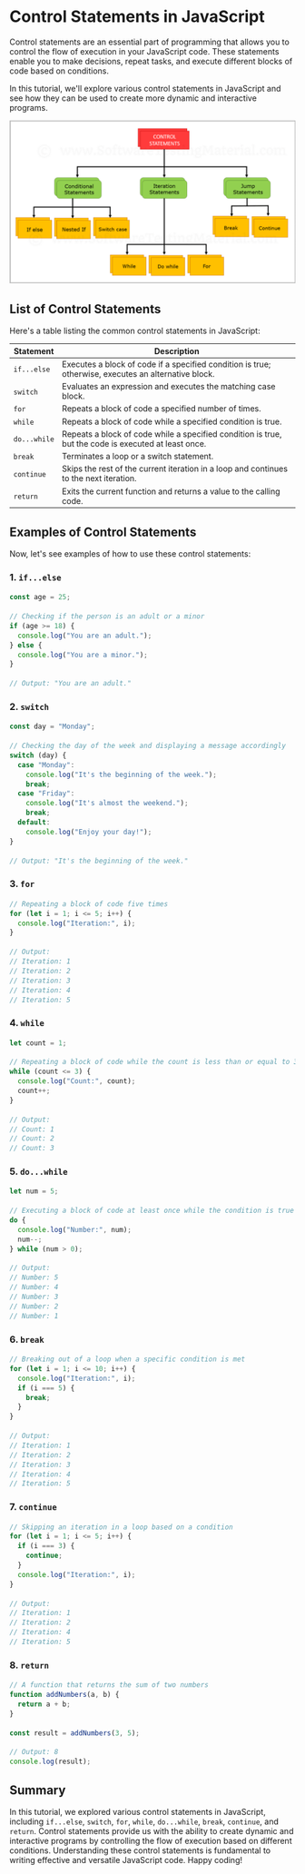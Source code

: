 # Control Statements in JavaScript

Control statements are an essential part of programming that allows you to control the flow of execution in your JavaScript code. These statements enable you to make decisions, repeat tasks, and execute different blocks of code based on conditions. 

In this tutorial, we'll explore various control statements in JavaScript and see how they can be used to create more dynamic and interactive programs.

![Data Types](../Assets/JS/constol%20Statements.png)
## List of Control Statements

Here's a table listing the common control statements in JavaScript:

| Statement                 | Description                                                                                     |
| ------------------------- | ----------------------------------------------------------------------------------------------- |
| `if...else`               | Executes a block of code if a specified condition is true; otherwise, executes an alternative block.  |
| `switch`                  | Evaluates an expression and executes the matching case block.                                 |
| `for`                     | Repeats a block of code a specified number of times.                                           |
| `while`                   | Repeats a block of code while a specified condition is true.                                  |
| `do...while`              | Repeats a block of code while a specified condition is true, but the code is executed at least once. |
| `break`                   | Terminates a loop or a switch statement.                                                       |
| `continue`                | Skips the rest of the current iteration in a loop and continues to the next iteration.        |
| `return`                  | Exits the current function and returns a value to the calling code.                            |

## Examples of Control Statements

Now, let's see examples of how to use these control statements:

### 1. `if...else`

```javascript
const age = 25;

// Checking if the person is an adult or a minor
if (age >= 18) {
  console.log("You are an adult.");
} else {
  console.log("You are a minor.");
}

// Output: "You are an adult."
```

### 2. `switch`

```javascript
const day = "Monday";

// Checking the day of the week and displaying a message accordingly
switch (day) {
  case "Monday":
    console.log("It's the beginning of the week.");
    break;
  case "Friday":
    console.log("It's almost the weekend.");
    break;
  default:
    console.log("Enjoy your day!");
}

// Output: "It's the beginning of the week."
```

### 3. `for`

```javascript
// Repeating a block of code five times
for (let i = 1; i <= 5; i++) {
  console.log("Iteration:", i);
}

// Output:
// Iteration: 1
// Iteration: 2
// Iteration: 3
// Iteration: 4
// Iteration: 5
```

### 4. `while`

```javascript
let count = 1;

// Repeating a block of code while the count is less than or equal to 3
while (count <= 3) {
  console.log("Count:", count);
  count++;
}

// Output:
// Count: 1
// Count: 2
// Count: 3
```

### 5. `do...while`

```javascript
let num = 5;

// Executing a block of code at least once while the condition is true
do {
  console.log("Number:", num);
  num--;
} while (num > 0);

// Output:
// Number: 5
// Number: 4
// Number: 3
// Number: 2
// Number: 1
```

### 6. `break`

```javascript
// Breaking out of a loop when a specific condition is met
for (let i = 1; i <= 10; i++) {
  console.log("Iteration:", i);
  if (i === 5) {
    break;
  }
}

// Output:
// Iteration: 1
// Iteration: 2
// Iteration: 3
// Iteration: 4
// Iteration: 5
```

### 7. `continue`

```javascript
// Skipping an iteration in a loop based on a condition
for (let i = 1; i <= 5; i++) {
  if (i === 3) {
    continue;
  }
  console.log("Iteration:", i);
}

// Output:
// Iteration: 1
// Iteration: 2
// Iteration: 4
// Iteration: 5
```

### 8. `return`

```javascript
// A function that returns the sum of two numbers
function addNumbers(a, b) {
  return a + b;
}

const result = addNumbers(3, 5);

// Output: 8
console.log(result);
```

## Summary

In this tutorial, we explored various control statements in JavaScript, including `if...else`, `switch`, `for`, `while`, `do...while`, `break`, `continue`, and `return`. Control statements provide us with the ability to create dynamic and interactive programs by controlling the flow of execution based on different conditions. 
Understanding these control statements is fundamental to writing effective and versatile JavaScript code. Happy coding!